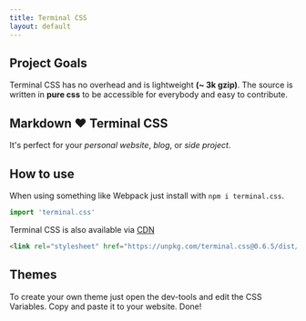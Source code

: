 ```yaml
---
title: Terminal CSS
layout: default
---
```


## Project Goals

Terminal CSS has no overhead and is lightweight **(~ 3k gzip)**. 
The source is written in **pure css** to be accessible for everybody and easy to contribute.

## Markdown ❤️ Terminal CSS 

It's perfect for your *personal website*, *blog*, or *side project*.

## How to use

When using something like Webpack just install with `npm i terminal.css`.

```js
import 'terminal.css'
```

Terminal CSS is also available via [CDN](https://unpkg.com/terminal.css@0.6.5/dist/terminal.min.css)

```html
<link rel="stylesheet" href="https://unpkg.com/terminal.css@0.6.5/dist/terminal.min.css" />
```

## Themes

To create your own theme just open the dev-tools and edit the CSS Variables. Copy and paste it to your website. Done!